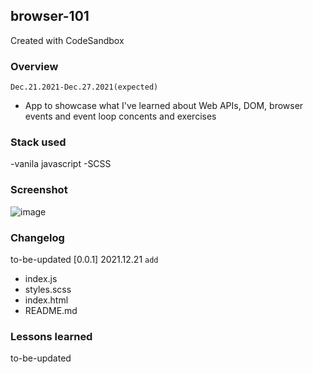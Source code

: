 ## browser-101
Created with CodeSandbox
### Overview
`Dec.21.2021-Dec.27.2021(expected)`
- App to showcase what I've learned about Web APIs, DOM, browser events and event loop concents and exercises

### Stack used
-vanila javascript
-SCSS

### Screenshot
![image](https://user-images.githubusercontent.com/75744588/146965977-e7fdf2ef-cdd5-4292-9522-87cc8c4e240c.png)

### Changelog
to-be-updated
[0.0.1] 2021.12.21
`add`
- index.js
- styles.scss
- index.html
- README.md
### Lessons learned
to-be-updated

